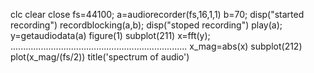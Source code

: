 clc
clear
close
fs=44100;
a=audiorecorder(fs,16,1,1)
b=70;
disp("started recording")
recordblocking(a,b);
disp("stoped recording")
play(a);
y=getaudiodata(a)
figure(1)
subplot(211)
x=fft(y);
......................................................................
x_mag=abs(x)
subplot(212)
plot(x_mag/(fs/2))
title('spectrum of audio')